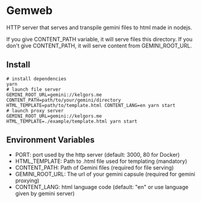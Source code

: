 # Gemweb

HTTP server that serves and transpile gemini files to html made in nodejs.

If you give CONTENT_PATH variable, it will serve files this directory.
If you don't give CONTENT_PATH, it will serve content from GEMINI_ROOT_URL.

## Install

```
# install dependencies
yarn
# launch file server
GEMINI_ROOT_URL=gemini://kelgors.me CONTENT_PATH=path/to/your/gemini/directory HTML_TEMPLATE=path/to/template.html CONTENT_LANG=en yarn start
# launch proxy server
GEMINI_ROOT_URL=gemini://kelgors.me HTML_TEMPLATE=./example/template.html yarn start
```

## Environment Variables

- PORT: port used by the http server (default: 3000, 80 for Docker)
- HTML_TEMPLATE: Path to .html file used for templating (mandatory)
- CONTENT_PATH: Path of Gemini files (required for file serving)
- GEMINI_ROOT_URL: The url of your gemini capsule (required for gemini proxying)
- CONTENT_LANG: html language code (default: "en" or use language given by gemini server)

